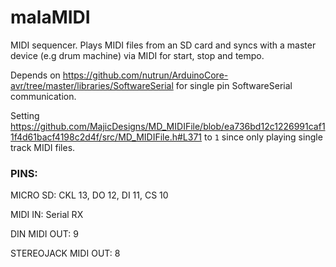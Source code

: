 # malaMIDI

MIDI sequencer. Plays MIDI files from an SD card and syncs with a master device (e.g drum machine) via MIDI for start, stop and tempo. 

Depends on https://github.com/nutrun/ArduinoCore-avr/tree/master/libraries/SoftwareSerial for single pin SoftwareSerial communication.

Setting https://github.com/MajicDesigns/MD_MIDIFile/blob/ea736bd12c1226991caf11f4d61bacf4198c2d4f/src/MD_MIDIFile.h#L371 to `1` since only playing single track MIDI files.

### PINS:
MICRO SD: CKL 13, DO 12, DI 11, CS 10

MIDI IN: Serial RX

DIN MIDI OUT: 9

STEREOJACK MIDI OUT: 8
